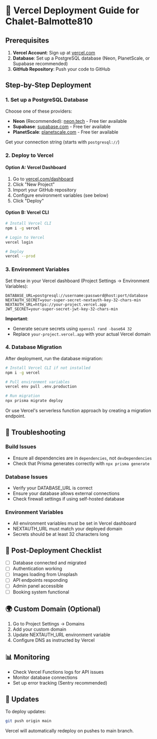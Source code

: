 # 🚀 Vercel Deployment Guide for Chalet-Balmotte810

## Prerequisites

1. **Vercel Account**: Sign up at [vercel.com](https://vercel.com)
2. **Database**: Set up a PostgreSQL database (Neon, PlanetScale, or Supabase recommended)
3. **GitHub Repository**: Push your code to GitHub

## Step-by-Step Deployment

### 1. **Set up a PostgreSQL Database**

Choose one of these providers:
- **Neon** (Recommended): [neon.tech](https://neon.tech) - Free tier available
- **Supabase**: [supabase.com](https://supabase.com) - Free tier available
- **PlanetScale**: [planetscale.com](https://planetscale.com) - Free tier available

Get your connection string (starts with `postgresql://`)

### 2. **Deploy to Vercel**

#### Option A: Vercel Dashboard
1. Go to [vercel.com/dashboard](https://vercel.com/dashboard)
2. Click "New Project"
3. Import your GitHub repository
4. Configure environment variables (see below)
5. Click "Deploy"

#### Option B: Vercel CLI
```bash
# Install Vercel CLI
npm i -g vercel

# Login to Vercel
vercel login

# Deploy
vercel --prod
```

### 3. **Environment Variables**

Set these in your Vercel dashboard (Project Settings → Environment Variables):

```env
DATABASE_URL=postgresql://username:password@host:port/database
NEXTAUTH_SECRET=your-super-secret-nextauth-key-32-chars-min
NEXTAUTH_URL=https://your-project.vercel.app
JWT_SECRET=your-super-secret-jwt-key-32-chars-min
```

**Important**: 
- Generate secure secrets using `openssl rand -base64 32`
- Replace `your-project.vercel.app` with your actual Vercel domain

### 4. **Database Migration**

After deployment, run the database migration:

```bash
# Install Vercel CLI if not installed
npm i -g vercel

# Pull environment variables
vercel env pull .env.production

# Run migration
npx prisma migrate deploy
```

Or use Vercel's serverless function approach by creating a migration endpoint.

## 🔧 Troubleshooting

### Build Issues
- Ensure all dependencies are in `dependencies`, not `devDependencies`
- Check that Prisma generates correctly with `npx prisma generate`

### Database Issues
- Verify your DATABASE_URL is correct
- Ensure your database allows external connections
- Check firewall settings if using self-hosted database

### Environment Variables
- All environment variables must be set in Vercel dashboard
- NEXTAUTH_URL must match your deployed domain
- Secrets should be at least 32 characters long

## 🎯 Post-Deployment Checklist

- [ ] Database connected and migrated
- [ ] Authentication working
- [ ] Images loading from Unsplash
- [ ] API endpoints responding
- [ ] Admin panel accessible
- [ ] Booking system functional

## 🌍 Custom Domain (Optional)

1. Go to Project Settings → Domains
2. Add your custom domain
3. Update NEXTAUTH_URL environment variable
4. Configure DNS as instructed by Vercel

## 📊 Monitoring

- Check Vercel Functions logs for API issues
- Monitor database connections
- Set up error tracking (Sentry recommended)

## 🔄 Updates

To deploy updates:
```bash
git push origin main
```

Vercel will automatically redeploy on pushes to main branch.